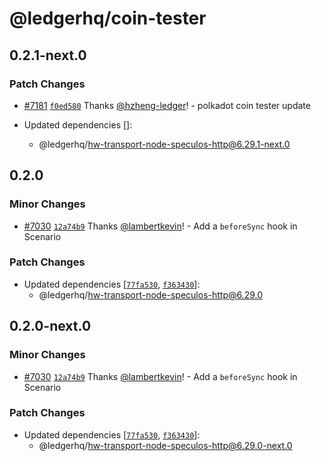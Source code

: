 # @ledgerhq/coin-tester

## 0.2.1-next.0

### Patch Changes

- [#7181](https://github.com/LedgerHQ/ledger-live/pull/7181) [`f0ed580`](https://github.com/LedgerHQ/ledger-live/commit/f0ed580b0e71c1f1aa1b38f6ef7a536f14a5e750) Thanks [@hzheng-ledger](https://github.com/hzheng-ledger)! - polkadot coin tester update

- Updated dependencies []:
  - @ledgerhq/hw-transport-node-speculos-http@6.29.1-next.0

## 0.2.0

### Minor Changes

- [#7030](https://github.com/LedgerHQ/ledger-live/pull/7030) [`12a74b9`](https://github.com/LedgerHQ/ledger-live/commit/12a74b9f2f27285e44a5dca665422b3b8ecd4028) Thanks [@lambertkevin](https://github.com/lambertkevin)! - Add a `beforeSync` hook in Scenario

### Patch Changes

- Updated dependencies [[`77fa530`](https://github.com/LedgerHQ/ledger-live/commit/77fa530c8626df94fa7f9c0a8b3a99f2efa7cb11), [`f363430`](https://github.com/LedgerHQ/ledger-live/commit/f363430fe1a261f8adb79d3bf30e457cba839783)]:
  - @ledgerhq/hw-transport-node-speculos-http@6.29.0

## 0.2.0-next.0

### Minor Changes

- [#7030](https://github.com/LedgerHQ/ledger-live/pull/7030) [`12a74b9`](https://github.com/LedgerHQ/ledger-live/commit/12a74b9f2f27285e44a5dca665422b3b8ecd4028) Thanks [@lambertkevin](https://github.com/lambertkevin)! - Add a `beforeSync` hook in Scenario

### Patch Changes

- Updated dependencies [[`77fa530`](https://github.com/LedgerHQ/ledger-live/commit/77fa530c8626df94fa7f9c0a8b3a99f2efa7cb11), [`f363430`](https://github.com/LedgerHQ/ledger-live/commit/f363430fe1a261f8adb79d3bf30e457cba839783)]:
  - @ledgerhq/hw-transport-node-speculos-http@6.29.0-next.0
